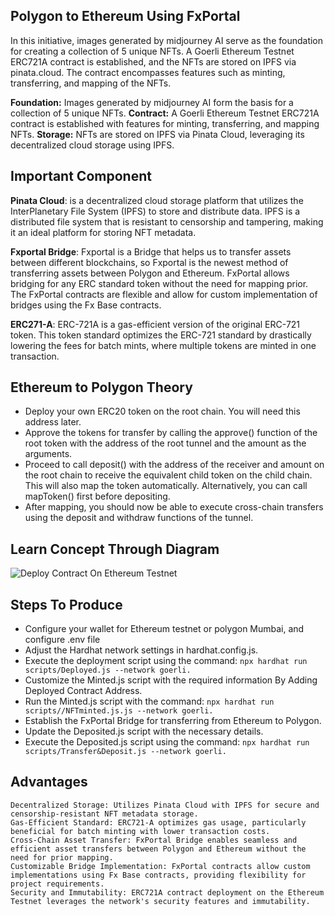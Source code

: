 ## Polygon to Ethereum Using FxPortal

In this initiative, images generated by midjourney AI serve as the foundation for creating a collection of 5 unique NFTs. A Goerli Ethereum Testnet ERC721A contract is established, and the NFTs are stored on IPFS via pinata.cloud. The contract encompasses features such as minting, transferring, and mapping of the NFTs.

**Foundation:** Images generated by midjourney AI form the basis for a collection of 5 unique NFTs.
**Contract:** A Goerli Ethereum Testnet ERC721A contract is established with features for minting, transferring, and mapping NFTs.
**Storage:** NFTs are stored on IPFS via Pinata Cloud, leveraging its decentralized cloud storage using IPFS.

## Important Component 

**Pinata Cloud**: is a decentralized cloud storage platform that utilizes the InterPlanetary File System (IPFS) to store and distribute data. IPFS is a distributed file system that is resistant to censorship and tampering, making it an ideal platform for storing NFT metadata.

**Fxportal Bridge**: Fxportal is a Bridge that helps us to transfer assets between different blockchains, so Fxportal is the newest method of transferring assets between Polygon and Ethereum. FxPortal allows bridging for any ERC standard token without the need for mapping prior. The FxPortal contracts are flexible and allow for custom implementation of bridges using the Fx Base contracts.

**ERC271-A**: ERC-721A is a gas-efficient version of the original ERC-721 token. This token standard optimizes the ERC-721 standard by drastically lowering the fees for batch mints, where multiple tokens are minted in one transaction.

## Ethereum to Polygon Theory

- Deploy your own ERC20 token on the root chain. You will need this address later.
- Approve the tokens for transfer by calling the approve() function of the root token with the address of the root tunnel and the amount as the arguments.
- Proceed to call deposit() with the address of the receiver and amount on the root chain to receive the equivalent child token on the child chain. This will also map the token automatically. Alternatively, you can call mapToken() first before depositing.
- After mapping, you should now be able to execute cross-chain transfers using the deposit and withdraw functions of the tunnel.

## Learn Concept Through Diagram 

![Deploy Contract On Ethereum Testnet](https://github.com/Beginner0x1/MetaCrafters_Project_Submission/assets/138056577/010ab264-8a88-4417-825e-4fa8ff29d4cb)

## Steps To Produce 

- Configure your wallet for Ethereum testnet or polygon Mumbai, and configure .env file
- Adjust the Hardhat network settings in hardhat.config.js.
- Execute the deployment script using the command: ```npx hardhat run scripts/Deployed.js --network goerli.```
- Customize the Minted.js script with the required information By Adding Deployed Contract Address.
- Run the Minted.js script with the command: ```npx hardhat run scripts//NFTminted.js.js --network goerli.```
- Establish the FxPortal Bridge for transferring from Ethereum to Polygon.
- Update the Deposited.js script with the necessary details.
- Execute the Deposited.js script using the command: ```npx hardhat run scripts/Transfer&Deposit.js --network goerli.```

## Advantages 
```
Decentralized Storage: Utilizes Pinata Cloud with IPFS for secure and censorship-resistant NFT metadata storage.
Gas-Efficient Standard: ERC721-A optimizes gas usage, particularly beneficial for batch minting with lower transaction costs.
Cross-Chain Asset Transfer: FxPortal Bridge enables seamless and efficient asset transfers between Polygon and Ethereum without the need for prior mapping.
Customizable Bridge Implementation: FxPortal contracts allow custom implementations using Fx Base contracts, providing flexibility for project requirements.
Security and Immutability: ERC721A contract deployment on the Ethereum Testnet leverages the network's security features and immutability.
```
